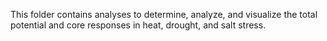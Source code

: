 This folder contains analyses to determine, analyze, and visualize the total potential and core responses in heat, drought, and salt stress.